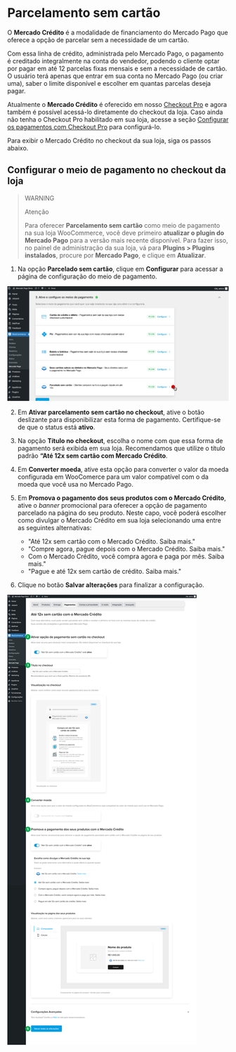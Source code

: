 # Parcelamento sem cartão

O **Mercado Crédito** é a modalidade de financiamento do Mercado Pago que oferece a opção de parcelar sem a necessidade de um cartão.

Com essa linha de crédito, administrada pelo Mercado Pago, o pagamento é creditado integralmente na conta do vendedor, podendo o cliente optar por pagar em até 12 parcelas fixas mensais e sem a necessidade de cartão. O usuário terá apenas que entrar em sua conta no Mercado Pago (ou criar uma), saber o limite disponível e escolher em quantas parcelas deseja pagar.

Atualmente o **Mercado Crédito** é oferecido em nosso [Checkout Pro](/developers/pt/docs/checkout-pro/landing) e agora também é possível acessá-lo diretamente do checkout da loja. Caso ainda não tenha o Checkout Pro habilitado em sua loja, acesse a seção [Configurar os pagamentos com Checkout Pro](/developers/pt/docs/woocommerce/payments-configuration/checkout-pro) para configurá-lo.

Para exibir o Mercado Crédito no checkout da sua loja, siga os passos abaixo.

## Configurar o meio de pagamento no checkout da loja

> WARNING
>
> Atenção
>
> Para oferecer **Parcelamento sem cartão** como meio de pagamento na sua loja WooCommerce, você deve primeiro **atualizar o plugin do Mercado Pago** para a versão mais recente disponível. Para fazer isso, no painel de administração da sua loja, vá para **Plugins > Plugins instalados**, procure por **Mercado Pago**, e clique em **Atualizar**.

1. Na opção **Parcelado sem cartão**, clique em **Configurar** para acessar a página de configuração do meio de pagamento.

![woo-credits-admin-pt](/images/woocomerce/credits-woo-1.png)

2. Em **Ativar parcelamento sem cartão no checkout**, ative o botão deslizante para disponibilizar esta forma de pagamento. Certifique-se de que o status está **ativo**.
3. Na opção **Título no checkout**, escolha o nome com que essa forma de pagamento será exibida em sua loja. Recomendamos que utilize o título padrão **“Até 12x sem cartão com Mercado Crédito**.
4. Em **Converter moeda**, ative esta opção para converter o valor da moeda configurada em WooComerce para um valor compatível com o da moeda que você usa no Mercado Pago. 
5. Em **Promova o pagamento dos seus produtos com o Mercado Crédito**, ative o _banner_ promocional para oferecer a opção de pagamento parcelado na página do seu produto. Neste capo, você poderá escolher como divulgar o Mercado Crédito em sua loja selecionando uma entre as seguintes alternativas:

    - "Até 12x sem cartão com o Mercado Crédito. Saiba mais."
    - "Compre agora, pague depois com o Mercado Crédito. Saiba mais."
    - Com o Mercado Crédito, você compra agora e paga por mês. Saiba mais."
    - "Pague e até 12x sem cartão de crédito. Saiba mais."

6. Clique no botão **Salvar alterações** para finalizar a configuração.

![woo-credits-admin-pt](/images/woocomerce/credits-woo-2.png)